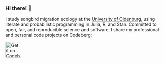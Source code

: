 ### Hi there! :wave:

I study songbird migration ecology at the [University of Oldenburg](https://uol.de/en/migration-ecology), using literate and probabilistic programming in Julia, R, and Stan. Committed to open, fair, and reproducible science and software, I share my professional and personal code projects on Codeberg:

<a href="https://codeberg.org/g-rppl">
    <img alt="Get it on Codeberg" src="https://get-it-on.codeberg.org/get-it-on-blue-on-white.png" height="50">
</a>
